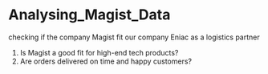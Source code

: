 # Analysing_Magist_Data
checking if the company Magist fit our company Eniac as a logistics partner 
1. Is Magist a good fit for high-end tech products?
2. Are orders delivered on time and happy customers?
   
